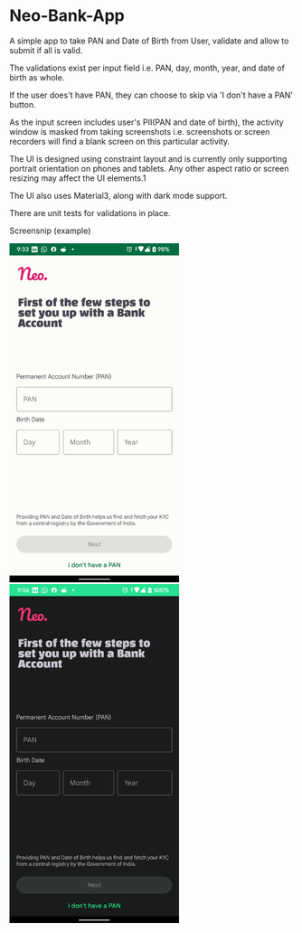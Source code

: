 # Neo-Bank-App

A simple app to take PAN and Date of Birth from User, validate and allow to submit if all is valid.

The validations exist per input field i.e. PAN, day, month, year, and date of birth as whole.

If the user does't have PAN, they can choose to skip via 'I don't have a PAN' button.

As the input screen includes user's PII(PAN and date of birth), the activity window is masked from taking screenshots i.e. screenshots or screen recorders will find a blank screen on this particular activity.

The UI is designed using constraint layout and is currently only supporting portrait orientation on phones and tablets. Any other aspect ratio or screen resizing may affect the UI elements.1

The UI also uses Material3, along with dark mode support.

There are unit tests for validations in place.

Screensnip (example)

<img src="Screenshot_neo_bank.png" width="300"/> <img src="Screenshot_neobank_dark.png" width="300"/>
